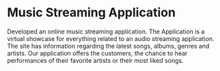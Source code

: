 # Music Streaming Application

Developed an online music streaming application. The Application is a virtual showcase for everything related to an audio streaming application. The site has information regarding the latest songs, albums, genres and artists. Our application offers the customers, the chance to hear performances of their favorite artists or their most liked songs. 
